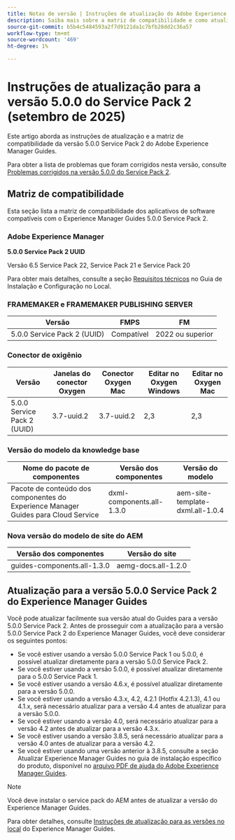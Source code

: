 ```yaml
---
title: Notas de versão | Instruções de atualização do Adobe Experience Manager Guides 5.0.0 Service Pack 2
description: Saiba mais sobre a matriz de compatibilidade e como atualizar para a versão 5.0.0 Service Pack 2 do Adobe Experience Manager Guides.
source-git-commit: b5b4c5484593a2f7d9121da1c7bfb28dd2c36a57
workflow-type: tm+mt
source-wordcount: '469'
ht-degree: 1%

---
```


# Instruções de atualização para a versão 5.0.0 do Service Pack 2 (setembro de 2025)

Este artigo aborda as instruções de atualização e a matriz de compatibilidade da versão 5.0.0 Service Pack 2 do Adobe Experience Manager Guides.

Para obter a lista de problemas que foram corrigidos nesta versão, consulte [Problemas corrigidos na versão 5.0.0 do Service Pack 2](../release-info/fixed-issues-5-0-0-sp2.md).

## Matriz de compatibilidade

Esta seção lista a matriz de compatibilidade dos aplicativos de software compatíveis com o Experience Manager Guides 5.0.0 Service Pack 2.

### Adobe Experience Manager

**5.0.0 Service Pack 2 UUID**

Versão 6.5 Service Pack 22, Service Pack 21 e Service Pack 20

Para obter mais detalhes, consulte a seção [Requisitos técnicos](../install-guide/download-install-technical-requirements.md) no Guia de Instalação e Configuração no Local.

### FRAMEMAKER e FRAMEMAKER PUBLISHING SERVER

| Versão | FMPS | FM |
| --- | --- | --- |
| 5.0.0 Service Pack 2 (UUID) | Compatível | 2022 ou superior |

### Conector de oxigênio

| Versão | Janelas do conector Oxygen | Conector Oxygen Mac | Editar no Oxygen Windows | Editar no Oxygen Mac |
| --- | --- | --- |--- |--- |
| 5.0.0 Service Pack 2 (UUID) | 3.7-uuid.2 | 3.7-uuid.2 | 2,3 | 2,3 |

### Versão do modelo da knowledge base

| Nome do pacote de componentes | Versão dos componentes | Versão do modelo |
|---|---|---|
| Pacote de conteúdo dos componentes do Experience Manager Guides para Cloud Service | dxml-components.all-1.3.0 | aem-site-template-dxml.all-1.0.4 |

### Nova versão do modelo de site do AEM


| Versão dos componentes | Versão do site |
|---|---|
| guides-components.all-1.3.0 | aemg-docs.all-1.2.0 |


## Atualização para a versão 5.0.0 Service Pack 2 do Experience Manager Guides

Você pode atualizar facilmente sua versão atual do Guides para a versão 5.0.0 Service Pack 2. Antes de prosseguir com a atualização para a versão 5.0.0 Service Pack 2 do Experience Manager Guides, você deve considerar os seguintes pontos:

- Se você estiver usando a versão 5.0.0 Service Pack 1 ou 5.0.0, é possível atualizar diretamente para a versão 5.0.0 Service Pack 2.
- Se você estiver usando a versão 5.0.0, é possível atualizar diretamente para o 5.0.0 Service Pack 1.
- Se você estiver usando a versão 4.6.x, é possível atualizar diretamente para a versão 5.0.0.
- Se você estiver usando a versão 4.3.x, 4.2, 4.2.1 (Hotfix 4.2.1.3), 4.1 ou 4.1.x, será necessário atualizar para a versão 4.4 antes de atualizar para a versão 5.0.0.
- Se você estiver usando a versão 4.0, será necessário atualizar para a versão 4.2 antes de atualizar para a versão 4.3.x.
- Se você estiver usando a versão 3.8.5, será necessário atualizar para a versão 4.0 antes de atualizar para a versão 4.2.
- Se você estiver usando uma versão anterior à 3.8.5, consulte a seção Atualizar Experience Manager Guides no guia de instalação específico do produto, disponível no [arquivo PDF de ajuda do Adobe Experience Manager Guides](https://helpx.adobe.com/br/xml-documentation-for-experience-manager/archive.html).

>[!NOTE]
>
>Você deve instalar o service pack do AEM antes de atualizar a versão do Experience Manager Guides.

Para obter detalhes, consulte [Instruções de atualização para as versões no local](../install-guide/upgrade-xml-documentation.md) do Experience Manager Guides.
